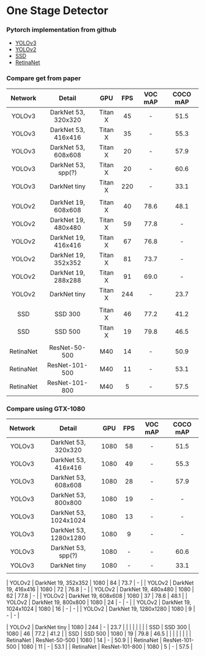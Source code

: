 # One Stage Detector


### Pytorch implementation from github

- [YOLOv3](https://github.com/eriklindernoren/PyTorch-YOLOv3.git)
- [YOLOv2](https://github.com/marvis/pytorch-yolo2.git)
- [SSD](https://github.com/amdegroot/ssd.pytorch.git)
- [RetinaNet](https://github.com/kuangliu/pytorch-retinanet.git)


### Compare get from paper

| Network | Detail  | GPU   | FPS    | VOC mAP  | COCO mAP |
| :-----: | :----:  | :---: | :---:  | :------: | :------: |
| YOLOv3 | DarkNet 53, 320x320  |  Titan X   | 45 | - | 51.5 |
| YOLOv3 | DarkNet 53, 416x416  |  Titan X   | 35 | - | 55.3 |
| YOLOv3 | DarkNet 53, 608x608  |  Titan X   | 20 | - | 57.9 |
| YOLOv3 | DarkNet 53, spp(?)  |  Titan X   | 20 | - | 60.6 |
| YOLOv3 | DarkNet tiny  |  Titan X   | 220 | - | 33.1 |
|  |  |  |  |  |
| YOLOv2 | DarkNet 19, 608x608  |  Titan X | 40  | 78.6 | 48.1 |
| YOLOv2 | DarkNet 19, 480x480  |  Titan X | 59  |  77.8 | - |
| YOLOv2 | DarkNet 19, 416x416  |  Titan X | 67  | 76.8 | - |
| YOLOv2 | DarkNet 19, 352x352  |  Titan X | 81  | 73.7 | - |
| YOLOv2 | DarkNet 19, 288x288  |  Titan X | 91  | 69.0 | - |
| YOLOv2 | DarkNet tiny  |  Titan X | 244 | - | 23.7 |
|  |  |  |  |  |
| SSD | SSD 300  |  Titan X   | 46 | 77.2 | 41.2 |
| SSD | SSD 500  |  Titan X   | 19 | 79.8 | 46.5 |
|  |  |  |  |  |
| RetinaNet | ResNet-50-500  |  M40   | 14 | - | 50.9 |
| RetinaNet | ResNet-101-500  |  M40   | 11 | - | 53.1 |
| RetinaNet | ResNet-101-800  |  M40   | 5 | - | 57.5 |


### Compare using GTX-1080

| Network | Detail  | GPU   | FPS    | VOC mAP  | COCO mAP |
| :-----: | :----:  | :---: | :---:  | :------: | :------: |
| YOLOv3 | DarkNet 53, 320x320  |  1080   | 58 | - | 51.5 |
| YOLOv3 | DarkNet 53, 416x416  |  1080   | 49 | - | 55.3 |
| YOLOv3 | DarkNet 53, 608x608  |  1080   | 28 | - | 57.9 |
| YOLOv3 | DarkNet 53, 800x800  |  1080   | 19 | - | - |
| YOLOv3 | DarkNet 53, 1024x1024  |  1080   | 13 | - | - |
| YOLOv3 | DarkNet 53, 1280x1280  |  1080   | 9 | - | - |
| YOLOv3 | DarkNet 53, spp(?)  |  1080   | - | - | 60.6 |
| YOLOv3 | DarkNet tiny  |  1080   | - | - | 33.1 |
|  |  |  |  |  |

| YOLOv2 | DarkNet 19, 352x352  |  1080 | 84  | 73.7 | - |
| YOLOv2 | DarkNet 19, 416x416  |  1080 | 72  | 76.8 | - |
| YOLOv2 | DarkNet 19, 480x480  |  1080 | 62  |  77.8 | - |
| YOLOv2 | DarkNet 19, 608x608  |  1080 | 37  | 78.6 | 48.1 |
| YOLOv2 | DarkNet 19, 800x800  |  1080 | 24  | - | - |
| YOLOv2 | DarkNet 19, 1024x1024  |  1080 | 16  | - | - |
| YOLOv2 | DarkNet 19, 1280x1280  |  1080 | 9  | - | - |

| YOLOv2 | DarkNet tiny  |  1080 | 244 | - | 23.7 |
|  |  |  |  |  |
| SSD | SSD 300  |  1080 | 46 | 77.2 | 41.2 |
| SSD | SSD 500  |  1080 | 19 | 79.8 | 46.5 |
|  |  |  |  |  |
| RetinaNet | ResNet-50-500  |  1080   | 14 | - | 50.9 |
| RetinaNet | ResNet-101-500  |  1080   | 11 | - | 53.1 |
| RetinaNet | ResNet-101-800  |  1080   | 5 | - | 57.5 |
